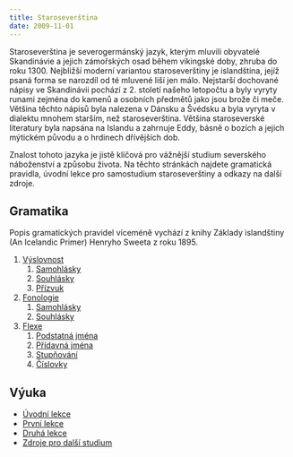 ```yaml
---
title: Staroseverština
date: 2009-11-01
---
```


Staroseverština je severogermánský jazyk, kterým mluvili obyvatelé Skandinávie a jejich zámořských osad během vikingské doby, zhruba do roku 1300. Nejbližší moderní variantou staroseverštiny je islandština, jejíž psaná forma se narozdíl od té mluvené liší jen málo. Nejstarší dochované nápisy ve Skandinávii pochází z 2. století našeho letopočtu a byly vyryty runami zejména do kamenů a osobních předmětů jako jsou brože či meče. Většina těchto nápisů byla nalezena v Dánsku a Švédsku a byla vyryta v dialektu mnohem starším, než staroseverština. Většina staroseverské literatury byla napsána na Islandu a zahrnuje Eddy, básně o bozích a jejich mýtickém původu a o hrdinech dřívějších dob. 

Znalost tohoto jazyka je jistě klíčová pro vážnější studium severského náboženství a způsobu života. Na těchto stránkách najdete gramatická pravidla, úvodní lekce pro samostudium staroseverštiny a odkazy na další zdroje.

Gramatika
---------

Popis gramatických pravidel víceméně vychází z knihy Základy islandštiny (An Icelandic Primer) Henryho Sweeta z roku 1895.

1.  [Výslovnost](/staroseverstina/vyslovnost)
    1.  [Samohlásky](/staroseverstina/vyslovnost#samohlasky)
    2.  [Souhlásky](/staroseverstina/vyslovnost#souhlasky)
    3.  [Přízvuk](/staroseverstina/vyslovnost#prizvuk)
2.  [Fonologie](/staroseverstina/fonologie)
    1.  [Samohlásky](/staroseverstina/fonologie#samohlasky)
    2.  [Souhlásky](/staroseverstina/fonologie#souhlasky)
3.  [Flexe](/staroseverstina/flexe)
    1.  [Podstatná jména](/staroseverstina/flexe#podstatna-jmena)
    2.  [Přídavná jména](/staroseverstina/flexe#pridavna-jmena)
    3.  [Stupňování](/staroseverstina/flexe#stupnovani)
    4.  [Číslovky](/staroseverstina/flexe#cislovky)

Výuka
-----

*   [Úvodní lekce](/staroseverstina/staroseverstina-pro-zacatecniky-uvodni-lekce)
*   [První lekce](/staroseverstina/staroseverstina-pro-zacatecniky-lekce-1)
*   [Druhá lekce](/staroseverstina/staroseverstina-pro-zacatecniky-lekce-2)
*   [Zdroje pro další studium](/staroseverstina/staroseverstina-pro-zacatecniky-pokracovani)
